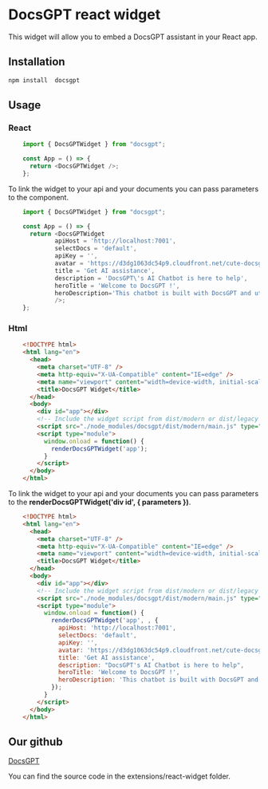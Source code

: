 # DocsGPT react widget

This widget will allow you to embed a DocsGPT assistant in your React app.

## Installation

```bash
npm install  docsgpt
```

## Usage

### React

```javascript
    import { DocsGPTWidget } from "docsgpt";

    const App = () => {
      return <DocsGPTWidget />;
    };
```

To link the widget to your api and your documents you can pass parameters to the <DocsGPTWidget /> component.

```javascript
    import { DocsGPTWidget } from "docsgpt";

    const App = () => {
      return <DocsGPTWidget
             apiHost = 'http://localhost:7001',
             selectDocs = 'default',
             apiKey = '',
             avatar = 'https://d3dg1063dc54p9.cloudfront.net/cute-docsgpt.png',
             title = 'Get AI assistance',
             description = 'DocsGPT\'s AI Chatbot is here to help',
             heroTitle = 'Welcome to DocsGPT !',
             heroDescription='This chatbot is built with DocsGPT and utilises GenAI, please review important information using sources.'
             />;
    };
```

### Html

```html
    <!DOCTYPE html>
    <html lang="en">
      <head>
        <meta charset="UTF-8" />
        <meta http-equiv="X-UA-Compatible" content="IE=edge" />
        <meta name="viewport" content="width=device-width, initial-scale=1.0" />
        <title>DocsGPT Widget</title>
      </head>
      <body>
        <div id="app"></div>
        <!-- Include the widget script from dist/modern or dist/legacy -->
        <script src="./node_modules/docsgpt/dist/modern/main.js" type="module"></script>
        <script type="module">
          window.onload = function() {
            renderDocsGPTWidget('app');
          }
        </script>
      </body>
    </html>
```

To link the widget to your api and your documents you can pass parameters to the **renderDocsGPTWidget('div id', { parameters })**.

```html
    <!DOCTYPE html>
    <html lang="en">
      <head>
        <meta charset="UTF-8" />
        <meta http-equiv="X-UA-Compatible" content="IE=edge" />
        <meta name="viewport" content="width=device-width, initial-scale=1.0" />
        <title>DocsGPT Widget</title>
      </head>
      <body>
        <div id="app"></div>
        <!-- Include the widget script from dist/modern or dist/legacy -->
        <script src="./node_modules/docsgpt/dist/modern/main.js" type="module"></script>
        <script type="module">
          window.onload = function() {
            renderDocsGPTWidget('app', , {
              apiHost: 'http://localhost:7001',
              selectDocs: 'default',
              apiKey: '',
              avatar: 'https://d3dg1063dc54p9.cloudfront.net/cute-docsgpt.png',
              title: 'Get AI assistance',
              description: "DocsGPT's AI Chatbot is here to help",
              heroTitle: 'Welcome to DocsGPT !',
              heroDescription: 'This chatbot is built with DocsGPT and utilises GenAI, please review important information using sources.'
            });
          }
        </script>
      </body>
    </html>
```

## Our github

[DocsGPT](https://github.com/arc53/DocsGPT)

You can find the source code in the extensions/react-widget folder.
